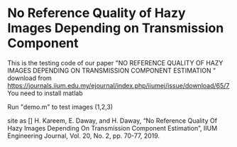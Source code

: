 # No Reference Quality of Hazy Images  Depending on Transmission Component 
This is the testing code of our paper "NO REFERENCE QUALITY OF HAZY IMAGES  DEPENDING ON TRANSMISSION COMPONENT 
ESTIMATION "
 download from https://journals.iium.edu.my/ejournal/index.php/iiumej/issue/download/65/7
You need to install matlab  

Run "demo.m" to test images (1,2,3)

site as [] H.  Kareem,  E.  Daway,  and H.  Daway, “No 
Reference  Quality  Of  Hazy  Images Depending 
On  Transmission  Component  Estimation”, 
IIUM Engineering Journal, Vol. 20, No. 2, pp. 
70-77, 2019.   

